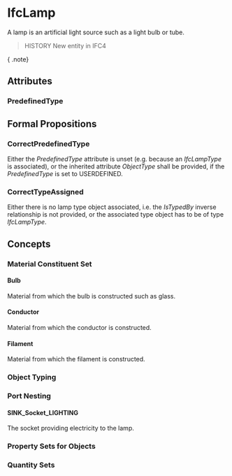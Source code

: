 # IfcLamp

A lamp is an artificial light source such as a light bulb or tube.

> HISTORY  New entity in IFC4

{ .note}
>

## Attributes

### PredefinedType


## Formal Propositions

### CorrectPredefinedType
Either the _PredefinedType_ attribute is unset (e.g. because an _IfcLampType_ is associated), or the inherited attribute _ObjectType_ shall be provided, if the _PredefinedType_ is set to USERDEFINED.

### CorrectTypeAssigned
Either there is no lamp type object associated, i.e. the _IsTypedBy_ inverse relationship is not provided, or the associated type object has to be of type _IfcLampType_.

## Concepts

### Material Constituent Set



#### Bulb

Material from which the bulb is constructed such as glass.

#### Conductor

Material from which the conductor is constructed.

#### Filament

Material from which the filament is constructed.

### Object Typing



### Port Nesting



#### SINK_Socket_LIGHTING

The socket providing electricity to the lamp.

### Property Sets for Objects



### Quantity Sets



